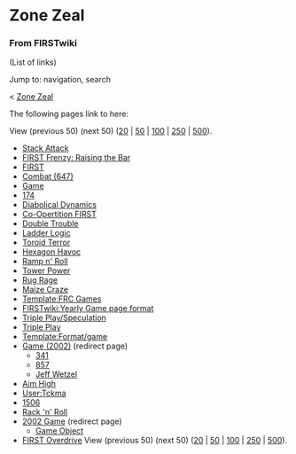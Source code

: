 # Zone Zeal

### From FIRSTwiki

(List of links)

Jump to: navigation, search

&lt; [Zone Zeal](/index.php?title=Zone_Zeal&redirect=no "Zone Zeal" )  

The following pages link to here:

View (previous 50) (next 50)
([20](/index.php?title=Special:Whatlinkshere/Zone_Zeal&limit=20&from=0
"Special:Whatlinkshere/Zone Zeal" ) |
[50](/index.php?title=Special:Whatlinkshere/Zone_Zeal&limit=50&from=0
"Special:Whatlinkshere/Zone Zeal" ) |
[100](/index.php?title=Special:Whatlinkshere/Zone_Zeal&limit=100&from=0
"Special:Whatlinkshere/Zone Zeal" ) |
[250](/index.php?title=Special:Whatlinkshere/Zone_Zeal&limit=250&from=0
"Special:Whatlinkshere/Zone Zeal" ) |
[500](/index.php?title=Special:Whatlinkshere/Zone_Zeal&limit=500&from=0
"Special:Whatlinkshere/Zone Zeal" )).

  * [Stack Attack](Stack_Attack "Stack Attack" )
  * [FIRST Frenzy: Raising the Bar](FIRST_Frenzy:_Raising_the_Bar "FIRST Frenzy: Raising the Bar" )
  * [FIRST](FIRST "FIRST" )
  * [Combat (647)](Combat_%28647%29 "Combat \(647\)" )
  * [Game](Game "Game" )
  * [174](174 "174" )
  * [Diabolical Dynamics](Diabolical_Dynamics "Diabolical Dynamics" )
  * [Co-Opertition FIRST](Co-Opertition_FIRST "Co-Opertition FIRST" )
  * [Double Trouble](Double_Trouble "Double Trouble" )
  * [Ladder Logic](Ladder_Logic "Ladder Logic" )
  * [Toroid Terror](Toroid_Terror "Toroid Terror" )
  * [Hexagon Havoc](Hexagon_Havoc "Hexagon Havoc" )
  * [Ramp n' Roll](Ramp_n%27_Roll "Ramp n' Roll" )
  * [Tower Power](Tower_Power "Tower Power" )
  * [Rug Rage](Rug_Rage "Rug Rage" )
  * [Maize Craze](Maize_Craze "Maize Craze" )
  * [Template:FRC Games](Template:FRC_Games "Template:FRC Games" )
  * [FIRSTwiki:Yearly Game page format](FIRSTwiki:Yearly_Game_page_format "FIRSTwiki:Yearly Game page format" )
  * [Triple Play/Speculation](Triple_Play/Speculation "Triple Play/Speculation" )
  * [Triple Play](Triple_Play "Triple Play" )
  * [Template:Format/game](Template:Format/game "Template:Format/game" )
  * [Game (2002)](/index.php?title=Game_%282002%29&redirect=no "Game \(2002\)" ) (redirect page) 
    * [341](341 "341" )
    * [857](857 "857" )
    * [Jeff Wetzel](Jeff_Wetzel "Jeff Wetzel" )
  * [Aim High](Aim_High "Aim High" )
  * [User:Tckma](User:Tckma "User:Tckma" )
  * [1506](1506 "1506" )
  * [Rack 'n' Roll](Rack_%27n%27_Roll "Rack 'n' Roll" )
  * [2002 Game](/index.php?title=2002_Game&redirect=no "2002 Game" ) (redirect page) 
    * [Game Object](Game_Object "Game Object" )
  * [FIRST Overdrive](FIRST_Overdrive "FIRST Overdrive" )
View (previous 50) (next 50)
([20](/index.php?title=Special:Whatlinkshere/Zone_Zeal&limit=20&from=0
"Special:Whatlinkshere/Zone Zeal" ) |
[50](/index.php?title=Special:Whatlinkshere/Zone_Zeal&limit=50&from=0
"Special:Whatlinkshere/Zone Zeal" ) |
[100](/index.php?title=Special:Whatlinkshere/Zone_Zeal&limit=100&from=0
"Special:Whatlinkshere/Zone Zeal" ) |
[250](/index.php?title=Special:Whatlinkshere/Zone_Zeal&limit=250&from=0
"Special:Whatlinkshere/Zone Zeal" ) |
[500](/index.php?title=Special:Whatlinkshere/Zone_Zeal&limit=500&from=0
"Special:Whatlinkshere/Zone Zeal" )).

